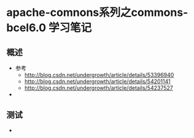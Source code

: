# apache-comnons系列之commons-bcel6.0 学习笔记
## 概述
- 参考
  - http://blog.csdn.net/undergrowth/article/details/53396940
  - http://blog.csdn.net/undergrowth/article/details/54201141
  - http://blog.csdn.net/undergrowth/article/details/54237527
-
## 测试
-
